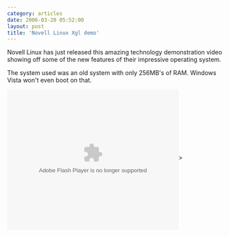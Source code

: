 ```yaml
---
category: articles
date: 2006-03-20 05:52:00
layout: post
title: 'Novell Linux Xgl demo'
---
```


<p>Novell Linux has just released this amazing technology demonstration video showing off some of the new features of their impressive operating system.</p><p>The system used was an old system with only 256MB's of RAM. Windows Vista won't even boot on that.</p><embed style="width:400px; height:326px;" id="VideoPlayback" align="middle" type="application/x-shockwave-flash" src="http://video.google.com/googleplayer.swf?videoUrl=http%3A%2F%2Fvp.video.google.com%2Fvideodownload%3Fversion%3D0%26secureurl%3DpAAAAA_zl6aYa1CuvSvb35GJGWdDMmF30inAlwJytoSFWVLSWYxD-7UNY-fsvmnxsueNE2_18HaIfN8z1O2FB_SdlZTj3DtLvAusz-8n98hfzzeJD7z8zn95kIiX2q1xbtUKEtHBblULwCYqFiwk6YUq9JGD6TEpKv8nAOzY5oY8166bR2k2Jwex96LR9Nwb6zyIW70yHRhFDcvKu5UEfyNI6EJLRlIHURTT9OBRaQNMyuBD%26sigh%3DMoj_iqIB-WqkRTcxqnnG4Gpbwek%26begin%3D0%26len%3D703102%26docid%3D-199899523054020719&thumbnailUrl=http%3A%2F%2Fvideo.google.com%2FThumbnailServer%3Fcontentid%3D92a5a9f497dfc361%26second%3D5%26itag%3Dw320%26urlcreated%3D1142851143%26sigh%3DjcndfWZkc05pS7TjbYVu6E2hgBI&playerId=-199899523054020719" allowScriptAccess="sameDomain" quality="best" bgcolor="#ffffff" scale="noScale" wmode="window" salign="TL"  FlashVars="playerMode=embedded" />>
